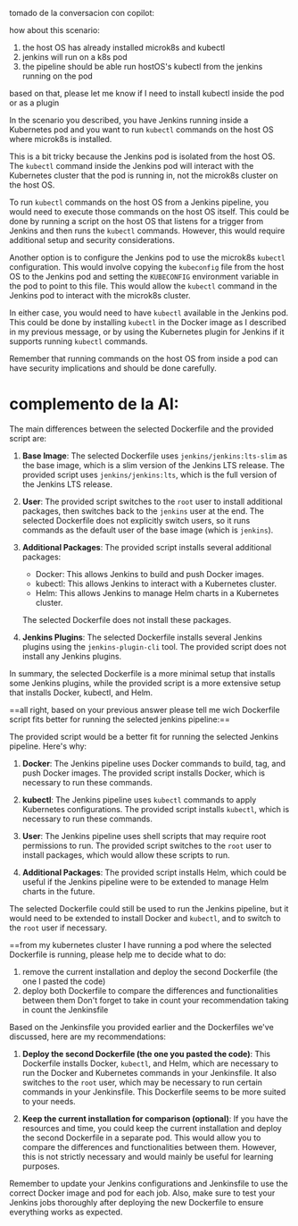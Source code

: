 
tomado de la conversacion con copilot:

how about this scenario:
1. the host OS has already installed microk8s and kubectl
2. jenkins will run on a k8s pod 
3. the pipeline should be able run hostOS's kubectl from the jenkins running on the pod

based on that, please let me know if I need to install kubectl inside the pod or as a plugin

In the scenario you described, you have Jenkins running inside a Kubernetes pod and you want to run `kubectl` commands on the host OS where microk8s is installed. 

This is a bit tricky because the Jenkins pod is isolated from the host OS. The `kubectl` command inside the Jenkins pod will interact with the Kubernetes cluster that the pod is running in, not the microk8s cluster on the host OS.

To run `kubectl` commands on the host OS from a Jenkins pipeline, you would need to execute those commands on the host OS itself. This could be done by running a script on the host OS that listens for a trigger from Jenkins and then runs the `kubectl` commands. However, this would require additional setup and security considerations.

Another option is to configure the Jenkins pod to use the microk8s `kubectl` configuration. This would involve copying the `kubeconfig` file from the host OS to the Jenkins pod and setting the `KUBECONFIG` environment variable in the pod to point to this file. This would allow the `kubectl` command in the Jenkins pod to interact with the microk8s cluster.

In either case, you would need to have `kubectl` available in the Jenkins pod. This could be done by installing `kubectl` in the Docker image as I described in my previous message, or by using the Kubernetes plugin for Jenkins if it supports running `kubectl` commands.

Remember that running commands on the host OS from inside a pod can have security implications and should be done carefully.

complemento de la AI:
=

The main differences between the selected Dockerfile and the provided script are:

1. **Base Image**: The selected Dockerfile uses `jenkins/jenkins:lts-slim` as the base image, which is a slim version of the Jenkins LTS release. The provided script uses `jenkins/jenkins:lts`, which is the full version of the Jenkins LTS release.

2. **User**: The provided script switches to the `root` user to install additional packages, then switches back to the `jenkins` user at the end. The selected Dockerfile does not explicitly switch users, so it runs commands as the default user of the base image (which is `jenkins`).

3. **Additional Packages**: The provided script installs several additional packages:

   - Docker: This allows Jenkins to build and push Docker images.
   - kubectl: This allows Jenkins to interact with a Kubernetes cluster.
   - Helm: This allows Jenkins to manage Helm charts in a Kubernetes cluster.

   The selected Dockerfile does not install these packages.

4. **Jenkins Plugins**: The selected Dockerfile installs several Jenkins plugins using the `jenkins-plugin-cli` tool. The provided script does not install any Jenkins plugins.

In summary, the selected Dockerfile is a more minimal setup that installs some Jenkins plugins, while the provided script is a more extensive setup that installs Docker, kubectl, and Helm.

==all right, based on your previous answer please tell me wich Dockerfile script fits better for running the selected jenkins pipeline:==

The provided script would be a better fit for running the selected Jenkins pipeline. Here's why:

1. **Docker**: The Jenkins pipeline uses Docker commands to build, tag, and push Docker images. The provided script installs Docker, which is necessary to run these commands.

2. **kubectl**: The Jenkins pipeline uses `kubectl` commands to apply Kubernetes configurations. The provided script installs `kubectl`, which is necessary to run these commands.

3. **User**: The Jenkins pipeline uses shell scripts that may require root permissions to run. The provided script switches to the `root` user to install packages, which would allow these scripts to run.

4. **Additional Packages**: The provided script installs Helm, which could be useful if the Jenkins pipeline were to be extended to manage Helm charts in the future.

The selected Dockerfile could still be used to run the Jenkins pipeline, but it would need to be extended to install Docker and `kubectl`, and to switch to the `root` user if necessary.

==from my kubernetes cluster  I have running a pod where the selected Dockerfile is running, please help me to decide what to do:
1. remove the current installation and deploy the second Dockerfile (the one I pasted the code)
2. deploy both Dockerfile to compare the differences and functionalities between them
Don't forget to take in count your recommendation taking in count the Jenkinsfile


Based on the Jenkinsfile you provided earlier and the Dockerfiles we've discussed, here are my recommendations:

1. **Deploy the second Dockerfile (the one you pasted the code)**: This Dockerfile installs Docker, `kubectl`, and Helm, which are necessary to run the Docker and Kubernetes commands in your Jenkinsfile. It also switches to the `root` user, which may be necessary to run certain commands in your Jenkinsfile. This Dockerfile seems to be more suited to your needs.

2. **Keep the current installation for comparison (optional)**: If you have the resources and time, you could keep the current installation and deploy the second Dockerfile in a separate pod. This would allow you to compare the differences and functionalities between them. However, this is not strictly necessary and would mainly be useful for learning purposes.

Remember to update your Jenkins configurations and Jenkinsfile to use the correct Docker image and pod for each job. Also, make sure to test your Jenkins jobs thoroughly after deploying the new Dockerfile to ensure everything works as expected.



